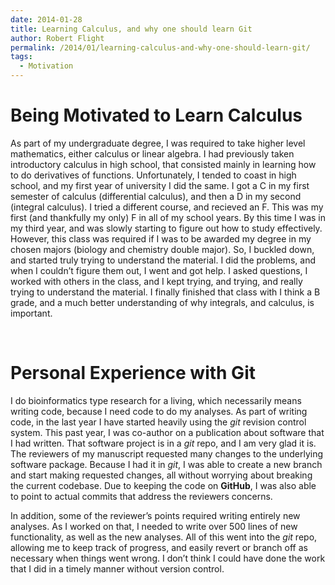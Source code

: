 ```yaml
---
date: 2014-01-28
title: Learning Calculus, and why one should learn Git
author: Robert Flight
permalink: /2014/01/learning-calculus-and-why-one-should-learn-git/
tags:
  - Motivation
---
```

# Being Motivated to Learn Calculus

As part of my undergraduate degree, I was required to take higher level mathematics, either calculus or linear algebra. I had previously taken introductory calculus in high school, that consisted mainly in learning how to do derivatives of functions. Unfortunately, I tended to coast in high school, and my first year of university I did the same. I got a C in my first semester of calculus (differential calculus), and then a D in my second (integral calculus). I tried a different course, and recieved an F. This was my first (and thankfully my only) F in all of my school years. By this time I was in my third year, and was slowly starting to figure out how to study effectively. However, this class was required if I was to be awarded my degree in my chosen majors (biology and chemistry double major). So, I buckled down, and started truly trying to understand the material. I did the problems, and when I couldn&#8217;t figure them out, I went and got help. I asked questions, I worked with others in the class, and I kept trying, and trying, and really trying to understand the material. I finally finished that class with I think a B grade, and a much better understanding of why integrals, and calculus, is important.

&nbsp;

# Personal Experience with Git

I do bioinformatics type research for a living, which necessarily means writing code, because I need code to do my analyses. As part of writing code, in the last year I have started heavily using the *git* revision control system. This past year, I was co-author on a publication about software that I had written. That software project is in a *git* repo, and I am very glad it is. The reviewers of my manuscript requested many changes to the underlying software package. Because I had it in *git*, I was able to create a new branch and start making requested changes, all without worrying about breaking the current codebase. Due to keeping the code on **GitHub**, I was also able to point to actual commits that address the reviewers concerns.

In addition, some of the reviewer&#8217;s points required writing entirely new analyses. As I worked on that, I needed to write over 500 lines of new functionality, as well as the new analyses. All of this went into the *git* repo, allowing me to keep track of progress, and easily revert or branch off as necessary when things went wrong. I don&#8217;t think I could have done the work that I did in a timely manner without version control.
